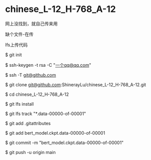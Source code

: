 # chinese_L-12_H-768_A-12
网上没找到，就自己传来用

缺个文件-在传

lfs上传代码

$ git init

$ ssh-keygen -t rsa -C "一个qq@qq.com"

$ ssh -T git@github.com

$ git clone git@github.com:ShinerayLu/chinese_L-12_H-768_A-12.git

$ cd chinese_L-12_H-768_A-12

$ git lfs install

$ git lfs track "*.data-00000-of-00001"

$ git add .gitattributes

$ git add bert_model.ckpt.data-00000-of-00001

$ git commit -m "bert_model.ckpt.data-00000-of-00001"

$ git push -u origin main

